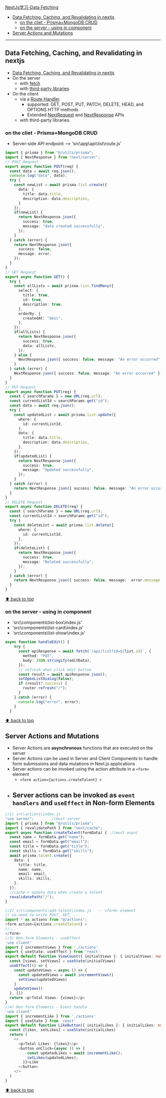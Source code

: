 [NextJs学习-Data Fetching](#top)

- [Data Fetching, Caching, and Revalidating in nextjs](#data-fetching-caching-and-revalidating-in-nextjs)
  - [on the cliet - Prisma+MongoDB CRUD](#on-the-cliet---prismamongodb-crud)
  - [on the server - using in component](#on-the-server---using-in-component)
- [Server Actions and Mutations](#server-actions-and-mutations)

------------------------------------------------------------------

## Data Fetching, Caching, and Revalidating in nextjs

- [Data Fetching, Caching, and Revalidating in nextjs](https://nextjs.org/docs/app/building-your-application/data-fetching/fetching-caching-and-revalidating)
- On the server
  - with [fetch](https://nextjs.org/docs/app/building-your-application/data-fetching/fetching-caching-and-revalidating#fetching-data-on-the-server-with-fetch)
  - with [third-party libraries](https://nextjs.org/docs/app/building-your-application/data-fetching/fetching-caching-and-revalidating#fetching-data-on-the-server-with-third-party-libraries)
- On the client
  - via a [Route Handler](https://nextjs.org/docs/app/building-your-application/routing/route-handlers)
    - supported: GET, POST, PUT, PATCH, DELETE, HEAD, and OPTIONS HTTP methods
    - Extended [NextRequest](https://nextjs.org/docs/app/api-reference/functions/next-request) and [NextResponse](https://nextjs.org/docs/app/api-reference/functions/next-response) APIs
  -  with third-party libraries.

### on the cliet - Prisma+MongoDB CRUD

- Server-side API endpoint --> 'src\app\api\list\route.js'

```ts
import { prisma } from "@/utils/prisma";
import { NextResponse } from "next/server";
// POST Request
export async function POST(req) {
  const data = await req.json();
  console.log("data", data);
  try {
    const newList = await prisma.list.create({
      data: {
        title: data.title,
        description: data.description,
      }
    });
    if(newList) {
      return NextResponse.json({
        success: true,
        message: "data created successfully",
      });
    }
  } catch (error) {
    return NextResponse.json({
      success: false,
      message: error,
    });
  }
}
// GET Request
export async function GET() {
  try {
    const allLists = await prisma.list.findMany({
      select: {
        title: true,
        id: true,
        description: true,
      },
      orderBy: {
        createdAt: "desc",
      },
    });
    if(allLists) {
      return NextResponse.json({
        success: true,
        data: allLists,
      });
    } else {
      NextResponse.json({ success: false, message: "An error occurred" });
    }
  } catch (error) {
    NextResponse.json({ success: false, message: "An error occurred" });
  }
}
// PUT Request
export async function PUT(req) {
  const { searchParams } = new URL(req.url);
  const currentListId = searchParams.get("id");
  const data = await req.json();
  try {
    const updatedList = await prisma.list.update({
      where: {
        id: currentListId,
      },
      data: {
        title: data.title,
        description: data.description,
      },
    });
    if(updatedList) {
      return NextResponse.json({
        success: true,
        message: "Updated successfully",
      });
    }
  } catch (error) {
    return NextResponse.json({ success: false, message: "An error occurred" });
  }
}
// DELETE Request
export async function DELETE(req) {
  const { searchParams } = new URL(req.url);
  const currentListId = searchParams.get("id");
  try {
    const deleteList = await prisma.list.delete({
      where: {
        id: currentListId,
      },
    });
    if(deleteList) {
      return NextResponse.json({
        success: true,
        message: "Deleted successfully",
      });
    }
  } catch (error) {
    return NextResponse.json({ success: false, message:  error.message });
  }
}
```

[⬆ back to top](#top)

### on the server - using in component

- 'src\components\list-box\index.js'
- 'src\components\list-card\index.js'
- 'src\components\list-show\index.js'

```ts
async function handleEdit() {
    try {
      const apiResponse = await fetch(`/api/list?id=${list.id}`, {
        method: "PUT",
        body: JSON.stringify(editData),
      });
      // refresh when click edit button
      const result = await apiResponse.json();
      setOpenListDialog(false);
      if (result?.success) {
        router.refresh("/");
      }
    } catch (error) {
      console.log("error", error);
    }
  }
```

[⬆ back to top](#top)

## Server Actions and Mutations

- Server Actions are **asynchronous** functions that are executed on the server
- Server Actions can be used in Server and Client Components to handle form submissions and data mutations in Next.js applications
- Server actions can be invoked using the action attribute in a `<form>` element
  - `<form action={actions.createTalent} >`
- Server actions can be invoked as `event handlers` and `useEffect` in Non-form Elements
  -

```ts
//1) src\actions\index.js
"use server";        //must server
import { prisma } from "@/utils/prisma";
import { revalidatePath } from "next/cache";
export async function createTalent(formData) {  //must async
  const name = formData.get("name");
  const email = formData.get("email");
  const title = formData.get("title");
  const skills = formData.get("skills");
  await prisma.talent.create({
    data: {
      title: title,
      name: name,
      email: email,
      skills: skills,
    },
  });
  //cache-> update data when create a talent
  revalidatePath("/");
}

//2) src\components\add-talent\index.js   -- <form> element
// no need to write POST, GET, ...
import * as actions from "@/actions";
<form action={actions.createTalent} >
//...
</form>
//3) Non-form Elements - useEffect
'use client'
import { incrementViews } from './actions'
import { useState, useEffect } from 'react'
export default function ViewCount({ initialViews }: { initialViews: number }) {
  const [views, setViews] = useState(initialViews)
  useEffect(() => {
    const updateViews = async () => {
      const updatedViews = await incrementViews()
      setViews(updatedViews)
    }
    updateViews()
  }, [])
  return <p>Total Views: {views}</p>
}
//4) Non-form Elements - Event handle
'use client'
import { incrementLike } from './actions'
import { useState } from 'react'
export default function LikeButton({ initialLikes }: { initialLikes: number }) {
  const [likes, setLikes] = useState(initialLikes)
  return (
    <>
      <p>Total Likes: {likes}</p>
      <button onClick={async () => {
          const updatedLikes = await incrementLike();
          setLikes(updatedLikes);
        }}>Like
      </button>
    </>
  )
}
```

[⬆ back to top](#top)
